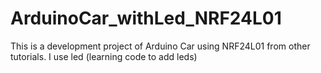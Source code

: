 # ArduinoCar_withLed_NRF24L01
This is a development project of Arduino Car using NRF24L01 from other tutorials. I use led (learning code to add leds)
